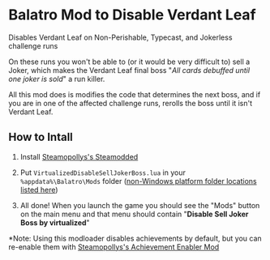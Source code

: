 # Balatro Mod to Disable Verdant Leaf

Disables Verdant Leaf on Non-Perishable, Typecast, and Jokerless challenge runs

On these runs you won't be able to (or it would be very difficult to) sell a Joker, which makes the Verdant Leaf final boss "*All cards debuffed until one joker is sold*" a run killer.

All this mod does is modifies the code that determines the next boss, and if you are in one of the affected challenge runs, rerolls the boss until it isn't Verdant Leaf.

## How to Intall

1. Install [Steamopollys's Steamodded](https://github.com/Steamopollys/Steamodded/tree/main?tab=readme-ov-file#how-to-install-steamodded)

2. Put `VirtualizedDisableSellJokerBoss.lua` in your `%appdata%\Balatro\Mods` folder ([non-Windows platform folder locations listed here](https://github.com/Steamopollys/Steamodded/tree/main?tab=readme-ov-file#how-to-install-a-mod))

3. All done! When you launch the game you should see the "Mods" button on the main menu and that menu should contain "**Disable Sell Joker Boss by virtualized**"

*Note: Using this modloader disables achievements by default, but you can re-enable them with [Steamopollys's Achievement Enabler Mod](https://github.com/Steamopollys/Steamodded/blob/main/example_mods/AchievementsEnabler.lua)